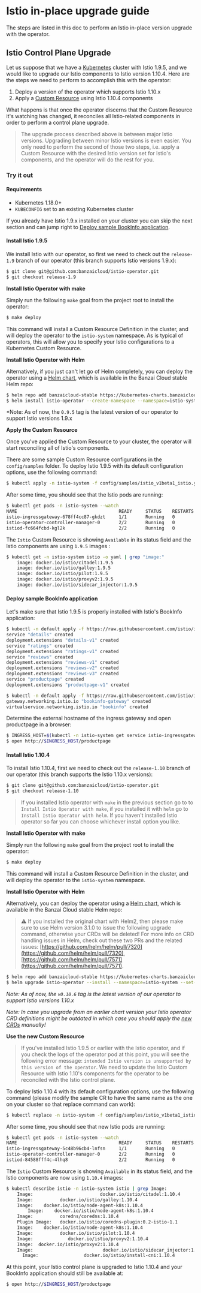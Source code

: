 # Istio in-place upgrade guide

The steps are listed in this doc to perform an Istio in-place version upgrade with the operator.

## Istio Control Plane Upgrade

Let us suppose that we have a [Kubernetes](https://kubernetes.io/) cluster with Istio 1.9.5, and we would like to upgrade our Istio components to Istio version 1.10.4. Here are the steps we need to perform to accomplish this with the operator:

1. Deploy a version of the operator which supports Istio 1.10.x
2. Apply a [Custom Resource](https://kubernetes.io/docs/concepts/extend-kubernetes/api-extension/custom-resources/) using Istio 1.10.4 components

What happens is that once the operator discerns that the Custom Resource it's watching has changed, it reconciles all Istio-related components in order to perform a control plane upgrade.

> The upgrade process described above is between major Istio versions. Upgrading between minor Istio versions is even easier. You only need to perform the second of those two steps, i.e. apply a Custom Resource with the desired Istio version set for Istio's components, and the operator will do the rest for you.

### Try it out

#### Requirements

- Kubernetes 1.18.0+
- `KUBECONFIG` set to an existing Kubernetes cluster

If you already have Istio 1.9.x installed on your cluster you can skip the next section and can jump right to [Deploy sample BookInfo application](#deploy-sample-bookinfo-application).

#### Install Istio 1.9.5

We install Istio with our operator, so first we need to check out the `release-1.9` branch of our operator (this branch supports Istio versions 1.9.x):

```bash
$ git clone git@github.com:banzaicloud/istio-operator.git
$ git checkout release-1.9
```

**Install Istio Operator with make**

Simply run the following `make` goal from the project root to install the operator:

```bash
$ make deploy
```

This command will install a Custom Resource Definition in the cluster, and will deploy the operator to the `istio-system` namespace.
As is typical of operators, this will allow you to specify your Istio configurations to a Kubernetes Custom Resource.

**Install Istio Operator with Helm**

Alternatively, if you just can't let go of Helm completely, you can deploy the operator using a [Helm chart](https://github.com/banzaicloud/banzai-charts/tree/master/istio-operator), which is available in the Banzai Cloud stable Helm repo:

```bash
$ helm repo add banzaicloud-stable https://kubernetes-charts.banzaicloud.com
$ helm install istio-operator --create-namespace --namespace=istio-system --set-string operator.image.tag=0.9.5 --set-string istioVersion=1.9 banzaicloud-stable/istio-operator
```

*Note: As of now, the `0.9.5` tag is the latest version of our operator to support Istio versions 1.9.x

**Apply the Custom Resource**

Once you've applied the Custom Resource to your cluster, the operator will start reconciling all of Istio's components.

There are some sample Custom Resource configurations in the `config/samples` folder. To deploy Istio 1.9.5 with its default configuration options, use the following command:

```bash
$ kubectl apply -n istio-system -f config/samples/istio_v1beta1_istio.yaml
```

After some time, you should see that the Istio pods are running:

```bash
$ kubectl get pods -n istio-system --watch
NAME                                      READY     STATUS    RESTARTS   AGE
istio-ingressgateway-678ff4cc87-gkdzt     1/1       Running   0          1m
istio-operator-controller-manager-0       2/2       Running   0          9m
istiod-fc664fcbd-kgl2k                    2/2       Running   0          1m
```

The `Istio` Custom Resource is showing `Available` in its status field and the Istio components are using `1.9.5` images :

```bash
$ kubectl get -n istio-system istio -o yaml | grep "image:"
    image: docker.io/istio/citadel:1.9.5
    image: docker.io/istio/galley:1.9.5
    image: docker.io/istio/pilot:1.9.5
    image: docker.io/istio/proxyv2:1.9.5
    image: docker.io/istio/sidecar_injector:1.9.5
```

#### Deploy sample BookInfo application

Let's make sure that Istio 1.9.5 is properly installed with Istio's BookInfo application:

```bash
$ kubectl -n default apply -f https://raw.githubusercontent.com/istio/istio/1.9.5/samples/bookinfo/platform/kube/bookinfo.yaml
service "details" created
deployment.extensions "details-v1" created
service "ratings" created
deployment.extensions "ratings-v1" created
service "reviews" created
deployment.extensions "reviews-v1" created
deployment.extensions "reviews-v2" created
deployment.extensions "reviews-v3" created
service "productpage" created
deployment.extensions "productpage-v1" created

$ kubectl -n default apply -f https://raw.githubusercontent.com/istio/istio/1.9.5/samples/bookinfo/networking/bookinfo-gateway.yaml
gateway.networking.istio.io "bookinfo-gateway" created
virtualservice.networking.istio.io "bookinfo" created
```

Determine the external hostname of the ingress gateway and open productpage in a browser:

```bash
$ INGRESS_HOST=$(kubectl -n istio-system get service istio-ingressgateway -o jsonpath='{.status.loadBalancer.ingress[0].ip}')
$ open http://$INGRESS_HOST/productpage
```

#### Install Istio 1.10.4

To install Istio 1.10.4, first we need to check out the `release-1.10` branch of our operator (this branch supports the Istio 1.10.x versions):

```bash
$ git clone git@github.com:banzaicloud/istio-operator.git
$ git checkout release-1.10
```

> If you installed Istio operator with `make` in the previous section go to to `Install Istio Operator with make`, if you installed it with `helm` go to `Install Istio Operator with helm`. If you haven't installed Istio operator so far you can choose whichever install option you like.

**Install Istio Operator with make**

Simply run the following `make` goal from the project root to install the operator:

```bash
$ make deploy
```

This command will install a Custom Resource Definition in the cluster, and will deploy the operator to the `istio-system` namespace.

**Install Istio Operator with Helm**

Alternatively, you can deploy the operator using a [Helm chart](https://github.com/banzaicloud/banzai-charts/tree/master/istio-operator), which is available in the Banzai Cloud stable Helm repo:

> :warning: If you installed the original chart with Helm2, then please make sure to use Helm version 3.1.0 to issue the following upgrade command, otherwise your CRDs will be deleted!
> For more info on CRD handling issues in Helm, check out these two PRs and the related issues: [https://github.com/helm/helm/pull/7320](https://github.com/helm/helm/pull/7320), [https://github.com/helm/helm/pull/7571](https://github.com/helm/helm/pull/7571).

```bash
$ helm repo add banzaicloud-stable https://kubernetes-charts.banzaicloud.com
$ helm upgrade istio-operator --install --namespace=istio-system --set-string operator.image.tag=v0.10.6 --set-string istioVersion=1.10.4 banzaicloud-stable/istio-operator
```

*Note: As of now, the `v0.10.6` tag is the latest version of our operator to support Istio versions 1.10.x*

*Note: In case you upgrade from an earlier chart version your Istio operator CRD definitions might be outdated in which case you should apply the [new CRDs](../../deploy/charts/istio-operator/crds) manually!*

**Use the new Custom Resource**

> If you've installed Istio 1.9.5 or earlier with the Istio operator, and if you check the logs of the operator pod at this point, you will see the following error message: `intended Istio version is unsupported by this version of the operator`. We need to update the Istio Custom Resource with Istio 1.10's components for the operator to be reconciled with the Istio control plane.

To deploy Istio 1.10.4 with its default configuration options, use the following command (please modify the sample CR to have the same name as the one on your cluster so that replace command can work):

```bash
$ kubectl replace -n istio-system -f config/samples/istio_v1beta1_istio.yaml
```

After some time, you should see that new Istio pods are running:

```bash
$ kubectl get pods -n istio-system --watch
NAME                                      READY     STATUS    RESTARTS   AGE
istio-ingressgateway-5c48b96cb4-lnfsn     1/1       Running   0          7m
istio-operator-controller-manager-0       2/2       Running   0          16m
istiod-84588fff4c-4lhq8                   2/2       Running   0          7m
```

The `Istio` Custom Resource is showing `Available` in its status field, and the Istio components are now using `1.10.4` images:

```bash
$ kubectl describe istio -n istio-system istio | grep Image:
    Image:                         docker.io/istio/citadel:1.10.4
    Image:          docker.io/istio/galley:1.10.4
    Image:    docker.io/istio/node-agent-k8s:1.10.4
        Image:    docker.io/istio/node-agent-k8s:1.10.4
    Image:          coredns/coredns:1.10.4
    Plugin Image:   docker.io/istio/coredns-plugin:0.2-istio-1.1
    Image:    docker.io/istio/node-agent-k8s:1.10.4
    Image:          docker.io/istio/pilot:1.10.4
    Image:             docker.io/istio/proxyv2:1.10.4
    Image:  docker.io/istio/proxyv2:1.10.4
    Image:                          docker.io/istio/sidecar_injector:1.10.4
      Image:                 docker.io/istio/install-cni:1.10.4
```

At this point, your Istio control plane is upgraded to Istio 1.10.4 and your BookInfo application should still be available at:
```bash
$ open http://$INGRESS_HOST/productpage
```
